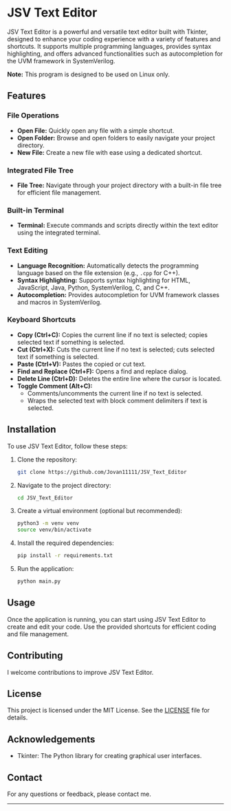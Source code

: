 # JSV Text Editor

JSV Text Editor is a powerful and versatile text editor built with Tkinter, designed to enhance your coding experience with a variety of features and shortcuts. It supports multiple programming languages, provides syntax highlighting, and offers advanced functionalities such as autocompletion for the UVM framework in SystemVerilog.

**Note:** This program is designed to be used on Linux only.

## Features

### File Operations
- **Open File:** Quickly open any file with a simple shortcut.
- **Open Folder:** Browse and open folders to easily navigate your project directory.
- **New File:** Create a new file with ease using a dedicated shortcut.

### Integrated File Tree
- **File Tree:** Navigate through your project directory with a built-in file tree for efficient file management.

### Built-in Terminal
- **Terminal:** Execute commands and scripts directly within the text editor using the integrated terminal.

### Text Editing
- **Language Recognition:** Automatically detects the programming language based on the file extension (e.g., `.cpp` for C++).
- **Syntax Highlighting:** Supports syntax highlighting for HTML, JavaScript, Java, Python, SystemVerilog, C, and C++.
- **Autocompletion:** Provides autocompletion for UVM framework classes and macros in SystemVerilog.

### Keyboard Shortcuts
- **Copy (Ctrl+C):** Copies the current line if no text is selected; copies selected text if something is selected.
- **Cut (Ctrl+X):** Cuts the current line if no text is selected; cuts selected text if something is selected.
- **Paste (Ctrl+V):** Pastes the copied or cut text.
- **Find and Replace (Ctrl+F):** Opens a find and replace dialog.
- **Delete Line (Ctrl+D):** Deletes the entire line where the cursor is located.
- **Toggle Comment (Alt+C):** 
  - Comments/uncomments the current line if no text is selected.
  - Wraps the selected text with block comment delimiters if text is selected.

## Installation

To use JSV Text Editor, follow these steps:

1. Clone the repository:
    ```bash
    git clone https://github.com/Jovan11111/JSV_Text_Editor
    ```
2. Navigate to the project directory:
    ```bash
    cd JSV_Text_Editor
    ```
3. Create a virtual environment (optional but recommended):
    ```bash
    python3 -m venv venv
    source venv/bin/activate
    ```
4. Install the required dependencies:
    ```bash
    pip install -r requirements.txt
    ```
5. Run the application:
    ```bash
    python main.py
    ```

## Usage

Once the application is running, you can start using JSV Text Editor to create and edit your code. Use the provided shortcuts for efficient coding and file management.

## Contributing

I welcome contributions to improve JSV Text Editor.

## License

This project is licensed under the MIT License. See the [LICENSE](LICENSE) file for details.

## Acknowledgements

- Tkinter: The Python library for creating graphical user interfaces.

## Contact

For any questions or feedback, please contact me.

---
